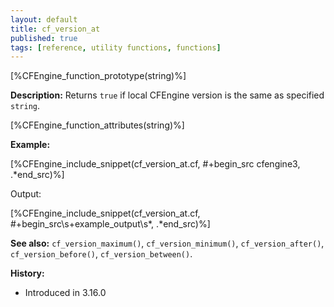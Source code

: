 ```yaml
---
layout: default
title: cf_version_at
published: true
tags: [reference, utility functions, functions]
---
```


[%CFEngine_function_prototype(string)%]

**Description:** Returns `true` if local CFEngine version is the same as specified `string`.

[%CFEngine_function_attributes(string)%]

**Example:**

[%CFEngine_include_snippet(cf_version_at.cf, #\+begin_src cfengine3, .*end_src)%]

Output:

[%CFEngine_include_snippet(cf_version_at.cf, #\+begin_src\s+example_output\s*, .*end_src)%]

**See also:** `cf_version_maximum()`, `cf_version_minimum()`, `cf_version_after()`, `cf_version_before()`, `cf_version_between()`.

**History:**
* Introduced in 3.16.0
